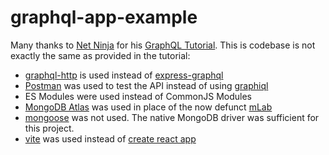 # graphql-app-example

Many thanks to [Net Ninja](https://www.youtube.com/@NetNinja 'pretty awesome guy') for his
[GraphQL Tutorial](https://www.youtube.com/playlist?list=PL4cUxeGkcC9iK6Qhn-QLcXCXPQUov1U7f). This
is codebase is not exactly the same as provided in the tutorial:

- [graphql-http](https://www.npmjs.com/package/graphql-http) is used instead of
  [express-graphql](https://www.npmjs.com/package/express-graphql)
- [Postman](https://www.postman.com/) was used to test the API instead of using
  [graphiql](https://github.com/graphql/graphiql)
- ES Modules were used instead of CommonJS Modules
- [MongoDB Atlas](https://www.mongodb.com/) was used in place of the now defunct
  [mLab](https://en.wikipedia.org/wiki/MLab)
- [mongoose](https://npmjs.com/package/mongoose) was not used. The native MongoDB driver was
  sufficient for this project.
- [vite](https://vitejs.dev/) was used instead of [create react app](https://create-react-app.dev/)
